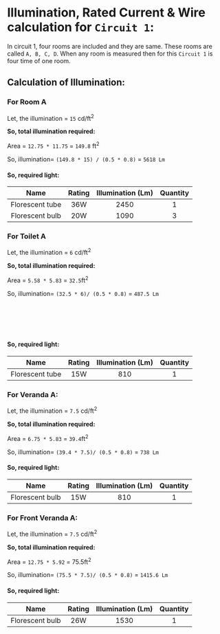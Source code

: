 # Illumination, Rated Current & Wire calculation for `Circuit 1`:

In circuit 1, four rooms are included and they are same. These rooms are called `A, B, C, D`. When any room is measured then for this `Circuit 1` is four time of one room.

Calculation of Illumination:
----------------------------

### For Room A

Let, the illumination = `15` cd/ft<sup>2</sup>

**So, total illumination required:**

Area = `12.75 * 11.75` = `149.8` ft<sup>2</sup>

So, illumination= `(149.8 * 15) / (0.5 * 0.8)` = `5618 Lm`

#### So, required light:

|       Name      | Rating | Illumination (Lm) | Quantity |
|:---------------:|:------:|:-----------------:|:--------:|
| Florescent tube |   36W  |        2450       |     1    |
| Florescent bulb |   20W  |        1090       |     3    |

### For Toilet A

Let, the illumination = `6` cd/ft<sup>2</sup>

**So, total illumination required:**

Area = `5.58 * 5.83` = `32.5`ft<sup>2</sup>

So, illumination= `(32.5 * 6)/ (0.5 * 0.8)` = `487.5 Lm`
 
<br> 
<br> 
<br> 
<br> 
 
#### So, required light:

|       Name      | Rating | Illumination (Lm) | Quantity |
|:---------------:|:------:|:-----------------:|:--------:|
| Florescent tube |   15W  |        810        |     1    |

### For Veranda A:

Let, the illumination = `7.5` cd/ft<sup>2</sup>

**So, total illumination required:**

Area = `6.75 * 5.83` = `39.4`ft<sup>2</sup>

So, illumination= `(39.4 * 7.5)/ (0.5 * 0.8)` = `738 Lm`

#### So, required light:

|       Name      | Rating | Illumination (Lm) | Quantity |
|:---------------:|:------:|:-----------------:|:--------:|
| Florescent bulb |   15W  |        810        |     1    |

### For Front Veranda A:

Let, the illumination = `7.5` cd/ft<sup>2</sup>

**So, total illumination required:**

Area = `12.75 * 5.92` = 75.5ft<sup>2</sup>

So, illumination= `(75.5 * 7.5)/ (0.5 * 0.8)` = `1415.6 Lm`

#### So, required light:

|       Name      | Rating | Illumination (Lm) | Quantity |
|:---------------:|:------:|:-----------------:|:--------:|
| Florescent bulb |   26W  |        1530       |     1    |


